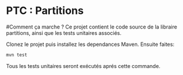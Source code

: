 # PTC : Partitions

#Comment ça marche ?
Ce projet contient le code source de la libraire partitions, ainsi que les tests unitaires associés.

Clonez le projet puis installez les dependances Maven. Ensuite faites:

```java
mvn test
```
Tous les tests unitaires seront exécutés aprés cette commande.

